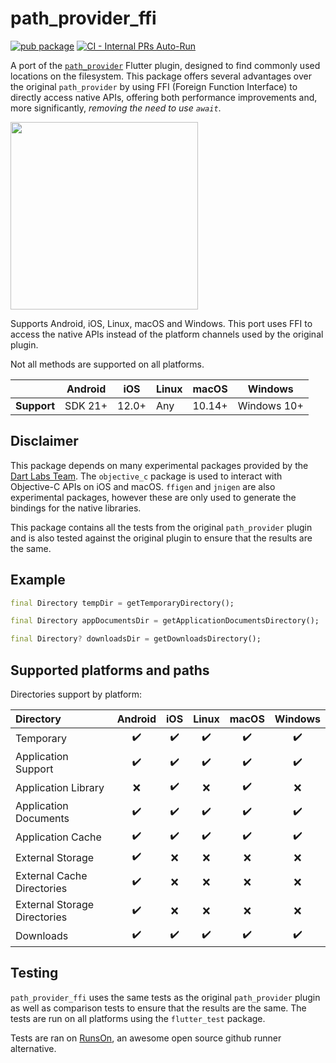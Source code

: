 # path_provider_ffi
<?code-excerpt path-base="example/lib"?>

[![pub package](https://img.shields.io/pub/v/path_provider_ffi.svg)](https://pub.dev/packages/path_provider_ffi) [![CI - Internal PRs Auto-Run](https://github.com/fflitter/path_provider_ffi/actions/workflows/main.yml/badge.svg)](https://github.com/fflitter/path_provider_ffi/actions/workflows/main.yml)

A port of the [`path_provider`](https://pub.dev/packages/path_provider) Flutter plugin, designed to find commonly used locations on the filesystem. This package offers several advantages over the original `path_provider` by using FFI (Foreign Function Interface) to directly access native APIs, offering both performance improvements and, more significantly, *removing the need to use `await`*.

<img src="https://github.com/user-attachments/assets/488d8fee-8654-4cc3-b275-564b92e86cad"  height="300">

Supports Android, iOS, Linux, macOS and Windows.  This port uses FFI to access the native APIs instead of the platform channels used by the original plugin.

Not all methods are supported on all platforms.

|             | Android | iOS   | Linux | macOS  | Windows     |
| ----------- | ------- | ----- | ----- | ------ | ----------- |
| **Support** | SDK 21+ | 12.0+ | Any   | 10.14+ | Windows 10+ |

## Disclaimer

This package depends on many experimental packages provided by the [Dart Labs Team](https://pub.dev/publishers/labs.dart.dev/packages). The `objective_c` package is used to interact with Objective-C APIs on iOS and macOS. `ffigen` and `jnigen` are also experimental packages, however these are only used to generate the bindings for the native libraries. 

This package contains all the tests from the original `path_provider` plugin and is also tested against the original plugin to ensure that the results are the same.

## Example
<?code-excerpt "readme_excerpts.dart (Example)"?>
```dart
final Directory tempDir = getTemporaryDirectory();

final Directory appDocumentsDir = getApplicationDocumentsDirectory();

final Directory? downloadsDir = getDownloadsDirectory();
```

## Supported platforms and paths

Directories support by platform:

| Directory                    | Android |  iOS  | Linux | macOS | Windows |
| :--------------------------- | :-----: | :---: | :---: | :---: | :-----: |
| Temporary                    |    ✔️    |   ✔️   |   ✔️   |   ✔️   |    ✔️    |
| Application Support          |    ✔️    |   ✔️   |   ✔️   |   ✔️   |    ✔️    |
| Application Library          |    ❌️    |   ✔️   |   ❌️   |   ✔️   |    ❌️    |
| Application Documents        |    ✔️    |   ✔️   |   ✔️   |   ✔️   |    ✔️    |
| Application Cache            |    ✔️    |   ✔️   |   ✔️   |   ✔️   |    ✔️    |
| External Storage             |    ✔️    |   ❌   |   ❌   |   ❌️   |    ❌️    |
| External Cache Directories   |    ✔️    |   ❌   |   ❌   |   ❌️   |    ❌️    |
| External Storage Directories |    ✔️    |   ❌   |   ❌   |   ❌️   |    ❌️    |
| Downloads                    |    ✔️    |   ✔️   |   ✔️   |   ✔️   |    ✔️    |

## Testing

`path_provider_ffi` uses the same tests as the original `path_provider` plugin as well as comparison tests to ensure that the results are the same. The tests are run on all platforms using the `flutter_test` package.

Tests are ran on [RunsOn](https://runs-on.com/), an awesome open source github runner alternative.
